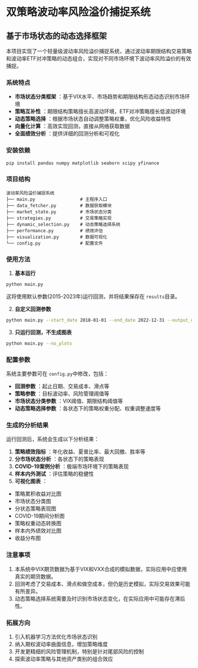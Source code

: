 # 双策略波动率风险溢价捕捉系统

## 基于市场状态的动态选择框架

本项目实现了一个轻量级波动率风险溢价捕捉系统，通过波动率期限结构交易策略和波动率ETF对冲策略的动态组合，实现对不同市场环境下波动率风险溢价的有效捕捉。

### 系统特点

* **市场状态分类框架** ：基于VIX水平、市场趋势和期限结构形态动态识别市场环境
* **策略互补性** ：期限结构策略擅长高波动环境，ETF对冲策略擅长低波动环境
* **动态策略选择** ：根据市场状态自动调整策略权重，优化风险收益特性
* **向量化计算** ：高效实现回测，直接从网络获取数据
* **全面绩效分析** ：提供详细的回测分析和可视化

### 安装依赖

```bash
pip install pandas numpy matplotlib seaborn scipy yfinance
```

### 项目结构

```
波动率风险溢价捕捉系统
├── main.py                 # 主程序入口
├── data_fetcher.py         # 数据获取模块
├── market_state.py         # 市场状态分类
├── strategies.py           # 交易策略实现
├── dynamic_selection.py    # 动态策略选择系统
├── performance.py          # 绩效评估
├── visualization.py        # 数据可视化
└── config.py               # 配置文件
```

### 使用方法

1. **基本运行**

```bash
python main.py
```

这将使用默认参数(2015-2023年)运行回测，并将结果保存在 `results`目录。

2. **自定义回测参数**

```bash
python main.py --start_date 2018-01-01 --end_date 2022-12-31 --output_dir custom_results
```

3. **只运行回测，不生成图表**

```bash
python main.py --no_plots
```

### 配置参数

系统主要参数可在 `config.py`中修改，包括：

* **回测参数** ：起止日期、交易成本、滑点等
* **策略参数** ：目标波动率、风险管理阈值等
* **市场状态分类参数** ：VIX阈值、期限结构阈值等
* **动态策略选择参数** ：各状态下的策略权重分配、权重调整速度等

### 生成的分析结果

运行回测后，系统会生成以下分析结果：

1. **策略绩效指标** ：年化收益、夏普比率、最大回撤、胜率等
2. **分市场状态分析** ：各状态下的策略表现
3. **COVID-19案例分析** ：极端市场环境下的策略表现
4. **样本内外测试** ：评估策略的稳健性
5. **可视化图表** ：

* 策略累积收益对比图
* 市场状态分类图
* 分状态策略表现图
* COVID-19期间分析图
* 策略权重动态转换图
* 样本内外绩效对比图
* 收益分布图

### 注意事项

1. 本系统中VIX期货数据为基于VIX和VXX合成的模拟数据，实际应用中应使用真实的期货数据。
2. 回测考虑了交易成本、滑点和做空成本，但仍是历史模拟，实际交易效果可能有所差异。
3. 动态策略选择系统需要及时识别市场状态变化，在实际应用中可能存在滞后性。

### 拓展方向

1. 引入机器学习方法优化市场状态识别
2. 纳入期权波动率曲面信息，增加策略维度
3. 开发更精细的风险管理机制，特别是针对尾部风险的控制
4. 探索波动率策略与其他资产类别的组合效应
